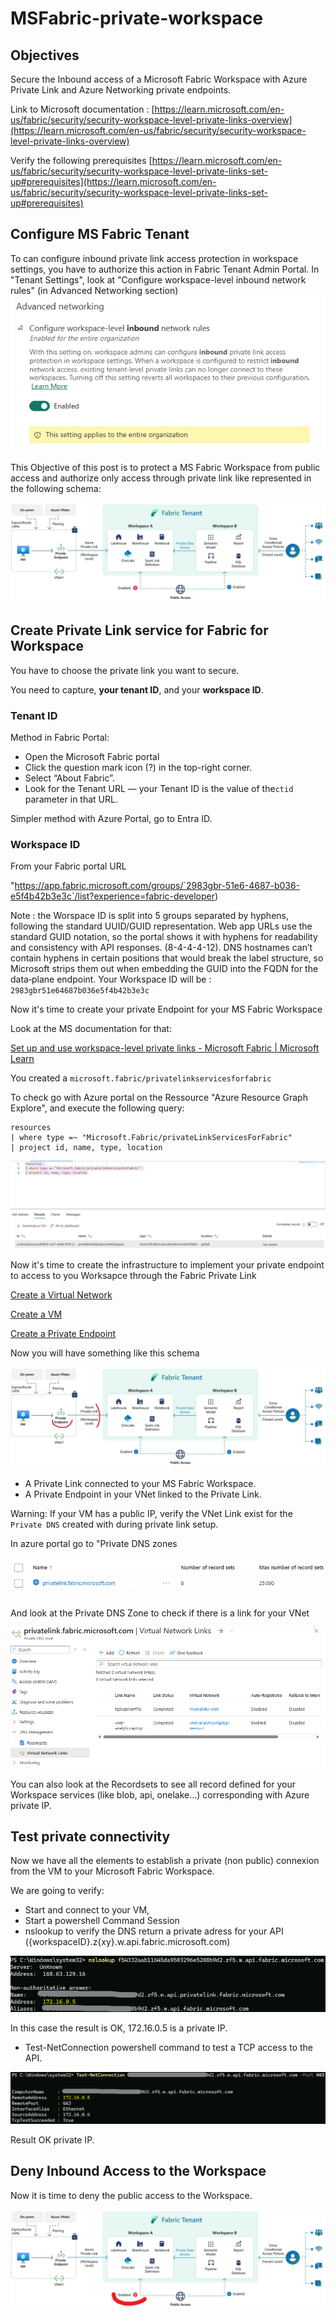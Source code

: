 # MSFabric-private-workspace


## Objectives

Secure the Inbound access of a Microsoft Fabric Workspace with Azure Private Link and Azure Networking private endpoints.

Link to Microsoft documentation :
[https://learn.microsoft.com/en-us/fabric/security/security-workspace-level-private-links-overview](https://learn.microsoft.com/en-us/fabric/security/security-workspace-level-private-links-overview)

Verify the following prerequisites
[https://learn.microsoft.com/en-us/fabric/security/security-workspace-level-private-links-set-up#prerequisites](https://learn.microsoft.com/en-us/fabric/security/security-workspace-level-private-links-set-up#prerequisites)

## Configure MS Fabric Tenant

To can configure inbound private link access protection in workspace settings, you have to authorize this action in Fabric Tenant Admin Portal.
In "Tenant Settings", look at "Configure workspace-level inbound network rules" (in Advanced Networking section)
![alt text](assets/workspace-inbound-network-rules.png)

This Objective of this post is to protect a MS Fabric Workspace from public access and authorize only access through private link like represented in the following schema:

![](assets/20250919_220122_Workspace-private-link-for-Fabric-scaled-3.png)


## Create Private Link service for Fabric for Workspace

You have to choose the private link you want to secure.

You need to capture, **your tenant ID**, and your **workspace ID**.

### Tenant ID

Method in Fabric Portal:

- Open the Microsoft Fabric portal
- Click the question mark icon (?) in the top-right corner.
- Select “About Fabric”.
- Look for the Tenant URL — your Tenant ID is the value of the`ctid` parameter in that URL.

Simpler method with Azure Portal, go to Entra ID.

### Workspace ID

From your Fabric portal URL

"https://app.fabric.microsoft.com/groups/`2983gbr-51e6-4687-b036-e5f4b42b3e3c`/list?experience=fabric-developer)

Note : the Worspace ID is split into 5 groups separated by hyphens, following the standard UUID/GUID representation. Web app URLs use the standard GUID notation, so the portal shows it with hyphens for readability and consistency with API responses. (8-4-4-4-12). DNS hostnames can’t contain hyphens in certain positions that would break the label structure, so Microsoft strips them out when embedding the GUID into the FQDN for the data‑plane endpoint.
Your Workspace ID will be : `2983gbr51e64687b036e5f4b42b3e3c`

Now it's time to create your private Endpoint for your MS Fabric Workspace

Look at the MS documentation for that:

[Set up and use workspace-level private links - Microsoft Fabric | Microsoft Learn](https://learn.microsoft.com/en-us/fabric/security/security-workspace-level-private-links-set-up#step-3-create-a-virtual-network)

You created a `microsoft.fabric/privatelinkservicesforfabric`

To check go with Azure portal on the Ressource "Azure Resource Graph Explore", and execute the following query:

```
resources 
| where type =~ "Microsoft.Fabric/privateLinkServicesForFabric" 
| project id, name, type, location
```


![](assets/20250919_184641_privatelinkservicesforfabric.png)


Now it's time to create the infrastructure to implement your private endpoint to access to you Worksapce through the Fabric Private Link

[Create a Virtual Network](https://learn.microsoft.com/en-us/fabric/security/security-workspace-level-private-links-set-up#step-3-create-a-virtual-network)

[Create a VM](https://learn.microsoft.com/en-us/fabric/security/security-workspace-level-private-links-set-up#step-4-create-a-virtual-machine)

[Create a Private Endpoint](https://learn.microsoft.com/en-us/fabric/security/security-workspace-level-private-links-set-up#step-5-create-a-private-endpoint)

Now you will have something like this schema


![](assets/20250919_193335_Workspace-private-link-for-Fabric-scaled-1.png)

* A Private Link connected to your MS Fabric Workspace.
* A Private Endpoint in your VNet linked to the Private Link.

Warning: If your VM has a public IP, verify the VNet Link exist for the `Private DNS` created with during private link setup.

In azure portal go to "Private DNS zones

![](assets/20250919_194849_privatednszone-1.png)

And look at the Private DNS Zone to check if there is a link for your VNet

![](assets/20250919_195234_privatednszone-2.png)

You can also look at the Recordsets to see all record defined for your Workspace services (like blob, api, onelake...) corresponding with Azure private IP.


## Test private connectivity

Now we have all the elements to establish a private (non public) connexion from the VM to your Microsoft Fabric Workspace.

We are going to verify:

* Start and connect to your VM,
* Start a powershell Command Session
* nslookup to verify the DNS return a private adress for your API ({workspaceID}.z{xy}.w.api.fabric.microsoft.com)

![](assets/20250919_200149_nslookup.png)

In this case the result is OK, 172.16.0.5 is a private IP.

* Test-NetConnection powershell command to test a TCP access to the API.

![](assets/20250919_200422_Test-NetConnection.png)

Result OK private IP.


## Deny Inbound Access to the Workspace

Now it is time to deny the public access to the Workspace.


![](assets/20250919_202105_Workspace-private-link-for-Fabric-scaled-2.png)
